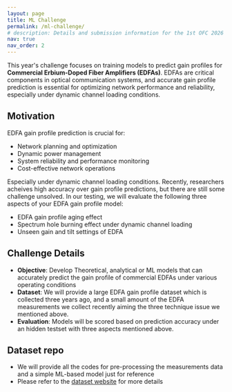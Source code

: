 ```yaml
---
layout: page
title: ML Challenge
permalink: /ml-challenge/
# description: Details and submission information for the 1st OFC 2026 ML Challenge.
nav: true
nav_order: 2
---
```



This year's challenge focuses on training models to predict gain profiles for **Commercial Erbium-Doped Fiber Amplifiers (EDFAs)**. EDFAs are critical components in optical communication systems, and accurate gain profile prediction is essential for optimizing network performance and reliability, especially under dynamic channel loading conditions.

## Motivation

EDFA gain profile prediction is crucial for:
- Network planning and optimization
- Dynamic power management
- System reliability and performance monitoring
- Cost-effective network operations

Especially under dynamic channel loading conditions. Recently, researchers acheives high accuracy over gain profile predictions, but there are still some challenge unsolved. In our testing, we will evaluate the following three aspects of your EDFA gain profile model: 
- EDFA gain profile aging effect
- Spectrum hole burning effect under dynamic channel loading 
- Unseen gain and tilt settings of EDFA

## Challenge Details

- **Objective**: Develop Theoretical, analytical or ML models that can accurately predict the gain profile of commercial EDFAs under various operating conditions
- **Dataset**: We will provide a large EDFA gain profile dataset which is collected three years ago, and a small amount of the EDFA measurements we collect recently aiming the three technique issue we mentioned above. 
- **Evaluation**: Models will be scored based on prediction accuracy under an hidden testset with three aspects mentioned above.

## Dataset repo 
- We will provide all the codes for pre-processing the measurements data and a simple ML-based model just for reference
- Please refer to the [dataset website](https://github.com/optica-ml-challenge/OFC-ML-Challenge) for more details




